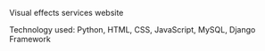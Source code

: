 Visual effects services website

Technology used: Python, HTML, CSS, JavaScript, MySQL, Django Framework
